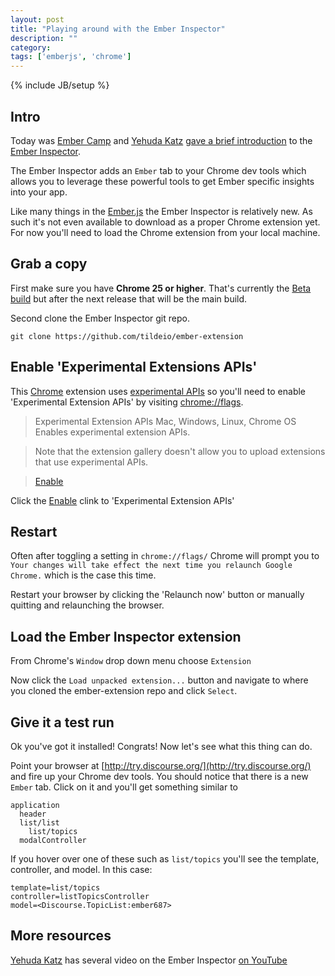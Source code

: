 ```yaml
---
layout: post
title: "Playing around with the Ember Inspector"
description: ""
category: 
tags: ['emberjs', 'chrome']
---
```

{% include JB/setup %}

## Intro

Today was [Ember Camp](http://www.embercamp.com/) and [Yehuda Katz](https://twitter.com/wycats) 
[gave a brief introduction](http://cgcardona.github.com/2013/02/15/notes-from-the-ember-state-of-the-union-talk/#ember_inspector) to the 
[Ember Inspector](https://github.com/tildeio/ember-extension). 

The Ember Inspector adds an `Ember` tab to your Chrome dev tools which
allows you to leverage these powerful tools to get Ember specific insights into
your app.

Like many things in the [Ember.js](http://emberjs.com/) the Ember Inspector is relatively new. As such
it's not even available to download as a proper Chrome extension yet. For now
you'll need to load the Chrome extension from your local machine.

## Grab a copy

First make sure you have **Chrome 25 or higher**. That's currently the [Beta
build](https://www.google.com/intl/en/chrome/browser/beta.html) but after the
next release that will be the main build.

Second clone the Ember Inspector git repo.

    git clone https://github.com/tildeio/ember-extension

## Enable 'Experimental Extensions APIs'

This [Chrome](https://www.google.com/intl/en/chrome/browser/) extension uses
[experimental APIs](http://developer.chrome.com/extensions/experimental.html) so
you'll need to enable 'Experimental Extension APIs' by visiting [chrome://flags](chrome://flags).

> Experimental Extension APIs Mac, Windows, Linux, Chrome OS
> Enables experimental extension APIs. 

> Note that the extension gallery doesn't
> allow you to upload extensions that use experimental APIs.

> [Enable]()

Click the [Enable]() clink to 'Experimental Extension APIs'

## Restart

Often after toggling a setting in `chrome://flags/` Chrome will prompt you to
`Your changes will take effect the next time you relaunch Google Chrome.` which
is the case this time. 

Restart your browser by clicking the 'Relaunch now' button or manually quitting
and relaunching the browser.

## Load the Ember Inspector extension

From Chrome's `Window` drop down menu choose `Extension`

Now click the `Load unpacked extension...` button and navigate to where you
cloned the ember-extension repo and click `Select`.

## Give it a test run

Ok you've got it installed! Congrats! Now let's see what this thing can do.

Point your browser at [http://try.discourse.org/](http://try.discourse.org/) and
fire up your Chrome dev tools. You should notice that there is a new `Ember`
tab. Click on it and you'll get something similar to 

    application
      header
      list/list
        list/topics
      modalController

If you hover over one of these such as `list/topics` you'll see the template,
controller, and model. In this case:

    template=list/topics
    controller=listTopicsController
    model=<Discourse.TopicList:ember687>

## More resources

[Yehuda Katz](http://twitter.com/wycats) has several video on the Ember
Inspector [on YouTube](http://www.youtube.com/user/wycats/videos)

